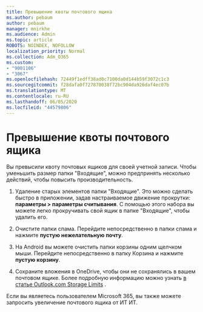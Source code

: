 ```yaml
---
title: Превышение квоты почтового ящика
ms.author: pebaum
author: pebaum
manager: mnirkhe
ms.audience: Admin
ms.topic: article
ROBOTS: NOINDEX, NOFOLLOW
localization_priority: Normal
ms.collection: Adm_O365
ms.custom:
- "9001106"
- "3067"
ms.openlocfilehash: 72449f1edff38ad0c7100da0d144b59f3072c1c3
ms.sourcegitcommit: f28dafa0f727870038f72bc904da926daf4ec07b
ms.translationtype: MT
ms.contentlocale: ru-RU
ms.lasthandoff: 06/05/2020
ms.locfileid: "44579806"
---
```

# <a name="mailbox-quota-exceeded"></a>Превышение квоты почтового ящика

Вы превысили квоту почтовых ящиков для своей учетной записи. Чтобы уменьшить размер папки "Входящие", можно предпринять несколько действий, чтобы повысить производительность.

1. Удаление старых элементов папки "Входящие". Это можно сделать быстро в приложении, задав настраиваемое движение прокрутки: **параметры > параметры считывания**. С помощью этого набора вы можете легко прокручивать свой ящик в папке "Входящие", чтобы удалить его.

2. Очистите папки спама. Перейдите непосредственно в папки спама и нажмите **пустую нежелательную почту**.

3. На Android вы можете очистить папки корзины одним щелчком мыши. Перейдите непосредственно в папку Корзина и нажмите **пустую корзину**. 

4. Сохраните вложения в OneDrive, чтобы они не сохранялись в вашем почтовом ящике. Более подробную информацию можно узнать [в статье Outlook.com Storage Limits](https://support.office.com/article/storage-limits-in-outlook-com-7ac99134-69e5-4619-ac0b-2d313bba5e9e) . 

Если вы являетесь пользователем Microsoft 365, вы также можете запросить увеличение почтового ящика от ИТ ИТ.